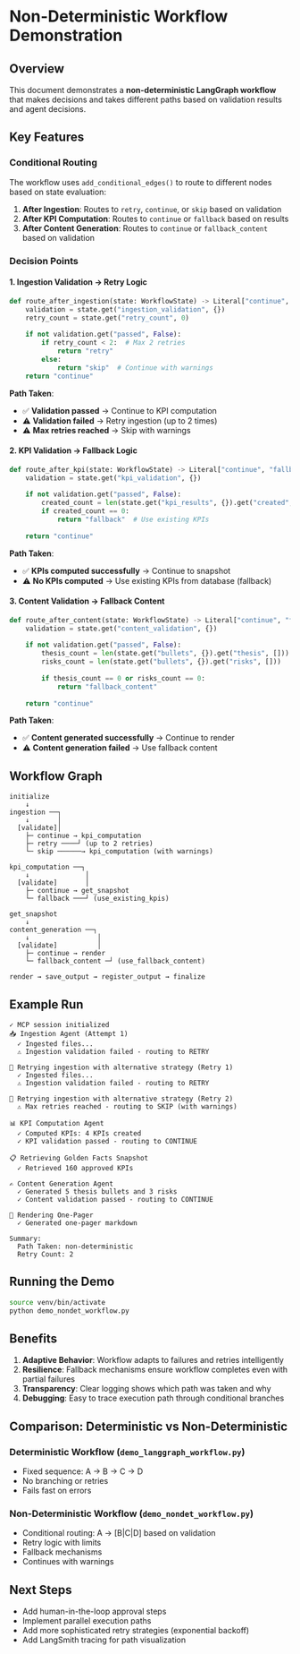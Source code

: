 # Non-Deterministic Workflow Demonstration

## Overview

This document demonstrates a **non-deterministic LangGraph workflow** that makes decisions and takes different paths based on validation results and agent decisions.

## Key Features

### Conditional Routing

The workflow uses `add_conditional_edges()` to route to different nodes based on state evaluation:

1. **After Ingestion**: Routes to `retry`, `continue`, or `skip` based on validation
2. **After KPI Computation**: Routes to `continue` or `fallback` based on results
3. **After Content Generation**: Routes to `continue` or `fallback_content` based on validation

### Decision Points

#### 1. Ingestion Validation → Retry Logic
```python
def route_after_ingestion(state: WorkflowState) -> Literal["continue", "retry", "skip"]:
    validation = state.get("ingestion_validation", {})
    retry_count = state.get("retry_count", 0)
    
    if not validation.get("passed", False):
        if retry_count < 2:  # Max 2 retries
            return "retry"
        else:
            return "skip"  # Continue with warnings
    return "continue"
```

**Path Taken**:
- ✅ **Validation passed** → Continue to KPI computation
- ⚠️ **Validation failed** → Retry ingestion (up to 2 times)
- ⚠️ **Max retries reached** → Skip with warnings

#### 2. KPI Validation → Fallback Logic
```python
def route_after_kpi(state: WorkflowState) -> Literal["continue", "fallback"]:
    validation = state.get("kpi_validation", {})
    
    if not validation.get("passed", False):
        created_count = len(state.get("kpi_results", {}).get("created", []))
        if created_count == 0:
            return "fallback"  # Use existing KPIs
    
    return "continue"
```

**Path Taken**:
- ✅ **KPIs computed successfully** → Continue to snapshot
- ⚠️ **No KPIs computed** → Use existing KPIs from database (fallback)

#### 3. Content Validation → Fallback Content
```python
def route_after_content(state: WorkflowState) -> Literal["continue", "fallback_content"]:
    validation = state.get("content_validation", {})
    
    if not validation.get("passed", False):
        thesis_count = len(state.get("bullets", {}).get("thesis", []))
        risks_count = len(state.get("bullets", {}).get("risks", []))
        
        if thesis_count == 0 or risks_count == 0:
            return "fallback_content"
    
    return "continue"
```

**Path Taken**:
- ✅ **Content generated successfully** → Continue to render
- ⚠️ **Content generation failed** → Use fallback content

## Workflow Graph

```
initialize
    ↓
ingestion ──┐
    ↓       │
  [validate]│
    ├─ continue → kpi_computation
    ├─ retry ────┘ (up to 2 retries)
    └─ skip ──────→ kpi_computation (with warnings)
    
kpi_computation ──┐
    ↓              │
  [validate]       │
    ├─ continue → get_snapshot
    └─ fallback ───┘ (use_existing_kpis)
    
get_snapshot
    ↓
content_generation ──┐
    ↓                 │
  [validate]          │
    ├─ continue → render
    └─ fallback_content ─┘ (use_fallback_content)
    
render → save_output → register_output → finalize
```

## Example Run

```
✓ MCP session initialized
📥 Ingestion Agent (Attempt 1)
  ✓ Ingested files...
  ⚠ Ingestion validation failed - routing to RETRY

🔄 Retrying ingestion with alternative strategy (Retry 1)
  ✓ Ingested files...
  ⚠ Ingestion validation failed - routing to RETRY

🔄 Retrying ingestion with alternative strategy (Retry 2)
  ⚠ Max retries reached - routing to SKIP (with warnings)

📊 KPI Computation Agent
  ✓ Computed KPIs: 4 KPIs created
  ✓ KPI validation passed - routing to CONTINUE

📋 Retrieving Golden Facts Snapshot
  ✓ Retrieved 160 approved KPIs

✍️ Content Generation Agent
  ✓ Generated 5 thesis bullets and 3 risks
  ✓ Content validation passed - routing to CONTINUE

🎨 Rendering One-Pager
  ✓ Generated one-pager markdown

Summary:
  Path Taken: non-deterministic
  Retry Count: 2
```

## Running the Demo

```bash
source venv/bin/activate
python demo_nondet_workflow.py
```

## Benefits

1. **Adaptive Behavior**: Workflow adapts to failures and retries intelligently
2. **Resilience**: Fallback mechanisms ensure workflow completes even with partial failures
3. **Transparency**: Clear logging shows which path was taken and why
4. **Debugging**: Easy to trace execution path through conditional branches

## Comparison: Deterministic vs Non-Deterministic

### Deterministic Workflow (`demo_langgraph_workflow.py`)
- Fixed sequence: A → B → C → D
- No branching or retries
- Fails fast on errors

### Non-Deterministic Workflow (`demo_nondet_workflow.py`)
- Conditional routing: A → [B|C|D] based on validation
- Retry logic with limits
- Fallback mechanisms
- Continues with warnings

## Next Steps

- Add human-in-the-loop approval steps
- Implement parallel execution paths
- Add more sophisticated retry strategies (exponential backoff)
- Add LangSmith tracing for path visualization

